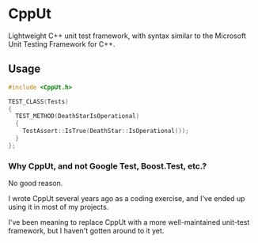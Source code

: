 # CppUt
Lightweight C++ unit test framework, with syntax similar to the Microsoft Unit Testing Framework for C++.

## Usage

```C++
#include <CppUt.h>

TEST_CLASS(Tests)
{
  TEST_METHOD(DeathStarIsOperational)
  {
    TestAssert::IsTrue(DeathStar::IsOperational());
  }
};
```

### Why CppUt, and not Google Test, Boost.Test, etc.?

No good reason.

I wrote CppUt several years ago as a coding exercise, and I've ended up using it in most of my projects.

I've been meaning to replace CppUt with a more well-maintained unit-test framework, but I haven't gotten around to it yet.
